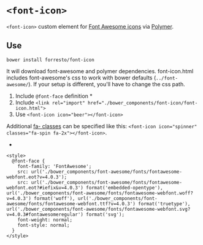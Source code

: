 # `<font-icon>`

`<font-icon>` custom element for [Font Awesome icons](http://fortawesome.github.io/Font-Awesome/) via [Polymer](http://www.polymer-project.org/).

## Use

`bower install forresto/font-icon`

It will download font-awesome and polymer dependencies. font-icon.html includes font-awesome's css to work with bower defaults (`../font-awesome/`). If your setup is different, you'll have to change the css path.

1. Include `@font-face` definition *
2. Include `<link rel="import" href="./bower_components/font-icon/font-icon.html">`
3. Use `<font-icon icon="beer"></font-icon>`

Additional [fa- classes](http://fortawesome.github.io/Font-Awesome/examples/) can be specified like this: `<font-icon icon="spinner" classes="fa-spin fa-2x"></font-icon>`.

*

    <style>
      @font-face {
        font-family: 'FontAwesome';
        src: url('./bower_components/font-awesome/fonts/fontawesome-webfont.eot?v=4.0.3');
        src: url('./bower_components/font-awesome/fonts/fontawesome-webfont.eot?#iefix&v=4.0.3') format('embedded-opentype'), url('./bower_components/font-awesome/fonts/fontawesome-webfont.woff?v=4.0.3') format('woff'), url('./bower_components/font-awesome/fonts/fontawesome-webfont.ttf?v=4.0.3') format('truetype'), url('./bower_components/font-awesome/fonts/fontawesome-webfont.svg?v=4.0.3#fontawesomeregular') format('svg');
        font-weight: normal;
        font-style: normal;
      }
    </style>
